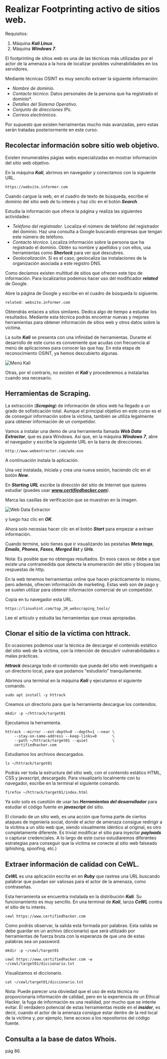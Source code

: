 # Realizar Footprinting activo de sitios web.

Requisitos:
1. Máquina ***Kali Linux***.
2. Máquina ***Windows 7***.

El footprinting de sitios web es una de las técnicas más utilizadas por el actor de la amenaza a la hora de localizar posibles vulnerabilidades en los servidores.

Mediante técnicas OSINT es muy sencillo extraer la siguiente información:

* *Nombre de dominio*.
* *Contacto técnico*: Datos personales de la persona que ha registrado el dominio*.
* *Detalles del Sistema Operativo*.
* *Conjunto de direcciones IPs*.
* *Correos electrónicos*.

Por supuesto que existen herraimentas mucho más avanzadas, pero estas serán tratadas posteriormente en este curso.


## Recolectar información sobre sitio web objetivo.

Existen innumerables págias webs especializadas en mostrar información del sitio web objetivo. 

En la máquina ***Kali***, abrimos en navegador y conectamos con la siguiente URL.
```
https://website.informer.com
````

Cuando cargue la web, en el cuadro de texto de búsqueda, escribe el dominio del sitio web de tu interés y haz clic en el botón ***Search***.

Estudia la información que ofrece la página y realiza las siguientes actividades:

* *Teléfono del registrador*. Localiza el número de teléfono del registrador del dominio. Haz una consulta a Google buscando empresas que tengan este número de teléfono.
* *Contacto técnico*. Localiza información sobre la persona que ha registrado el dominio. Obtén su nombre y apellidos y con ellos, usa herramientas como ***Sherlock*** para ver qué descubres.
* *Geolocalización*. Si es el caso, geolocaliza las instalaciones de la organización asociada a este registro DNS.

Como decíamos existen multitud de sitios que ofrecen este tipo de información. Para localizarlos podemos hacer uso del modificador ***related*** de Google. 

Abre la página de Google y escribe en el cuadro de búsqueda lo sigiuente.
```
related: website.informer.com
```

Obtendrás enlaces a sitios similares. Dedica algo de tiempo a estudiar los resultados. Mediante esta técnica podrás encontrar nuevas y mejores herramientas para obtener información de sitios web y otros datos sobre la víctima.

La suite ***Kali*** se presenta con una infinidad de herramientas. Durante el desarrollo de este curso es conveniente que acudas con frecuencia al menú de aplicaciones para conocer las que hay. En esta etapa de reconocimiento OSINT, ya hemos descubierto algunas.

![Menú Kali](../img/lab-02-D/202208311132.png)

Otras, por el contrario, no existen el ***Kali*** y procederemos a instalarlas cuando sea necesario.

## Herramientas de Scraping.

La extracción (***Scraping***) de información de sitios web ha llegado a un grado de sofisticación total. Aunque el principal objetivo en este curso es el de conseguir información sobre la víctima, también se utiliza legalmente para obtener información de un competidor.

Vamos a instalar una demo de una herramienta llamada ***Web Data Extractor***, que es para Windows. Así que, en la máquina ***Windows 7***, abre el navegador y escribe la siguiente URL en la barra de direcciones.
```
http://www.webextractor.com/wde.exe
```

A continuación instala la aplicación.

Una vez instalada, iníciala y crea una nueva sesión, haciendo clic en el botón ***New***.

En ***Starting URL*** escribe la dirección del sitio de Internet que quieres estudiar (puedes usar ***www.certifiedhacker.com***).

Marca las casillas de verificación que se muestran en la imagen.

![Web Data Extractor](../img/lab-02-D/202208311201.png)

y luego haz clic en ***OK***.

Ahora solo necesias hacer clic en el botón ***Start*** para empezar a extraer información.

Cuando termine, solo tienes que ir visualizando las pestañas ***Meta tags***, ***Emails***, ***Phones***, ***Faxes***, ***Merged list*** y ***Urls***.

Nota: Es posible que no obtengas resultados. En esos casos se debe a que existe una contramedida que detecta la enumeración del sitio y bloquea las respuestas de http.

En la web tenemos herramientas online que hacen prácticamente lo mismo, pero además, ofrecen información de marketing. Estas web son de pago y se suelen utilizar para obtener información comercial de un competidor.

Copia en tu navegador esta URL.
```
https://linuxhint.com/top_20_webscraping_tools/
```

Lee el artículo y estudia las herramientas que creas apropiadas.

## Clonar el sitio de la víctima con httrack.

En ocasiones podemos usar la técnica de descargar el contenido estático del sitio web de la víctima, con la intención de descubrir vulnerabilidades o malas prácticas.

***httrack*** descarga todo el contenido que pueda del sitio web investigado a un directorio local, para que podamos "estudiarlo" tranquilamente.

Abrimos una terminal en la máquina ***Kali*** y ejecutamos el siguiente comando.
```
sudo apt install -y httrack
```

Creamos un directorio para que la herramienta descargue los contenidos.
```
mkdir -p ~/httrack/target01
```

Ejecutamos la herramienta.
```
httrack --mirror --ext-depth=0 --depth=1 --near \
    --stay-on-same-address --keep-links=0       \
    --path ~/httrack/target01 --quiet           \
    certifiedhacker.com
```

Estudiamos los archivos descargados.
```
ls ~/httrack/target01
```

Podrás ver toda la estructura del sitio web, con el contenido estático HTML, CSS y javascript, descargado. Para visualizarlo localmente con tu navegador, escribe en la terminal el siguiente comando.
```
firefox ~/httrack/target01/index.html
```

Ya solo solo es cuestión de usar las ***Herramientas del desarrollador*** para estudiar el código fuente en ***javascript*** del sitio.

El clonado de un sitio web, es una acción que forma parte de ciertos ataques de ingeniería social, donde el actor de amenaza consigue redirigir a la víctima a un sitio web que, siendo visualmente idéntico al original, es otro completamente diferente. Es trivial modificar el sitio para inyectar ***payloads*** o capturar credenciales. A lo largo de este curso estudiaremos diferentes estrategias para conseguir que la víctima se conecte al sitio web falseado (phishing, spoofing, etc.)


## Extraer información de calidad con CeWL.

***CeWL*** es una aplicación escrita en en ***Ruby*** que rastrea una URL buscando palabrar que puedan ser valiosas para el actor de la amenaza, como contraseñas.

Esta herramienta se encuentra instalada en la distribución ***Kali***. Su funcionamiento es muy sencillo. En una terminal de ***Kali***, lanza ***CeWL*** contra el sitio de tu interés.
```
cewl https://www.certifiedhacker.com
```

Como podrás observar, la salida está formada por palabras. Esta salida se debe guardar en un archivo (diccionario) que será utilizado por herramientas de fuerza bruta con la esperanza de que una de estas palabras sea un password.
```
mkdir -p ~/cewl/target01

cewl https://www.certifiedhacker.com -w ~/cewl/target01/diccionario.txt
```

Visualizamos el diccionario.
```
cat ~/cewl/target01/diccionario.txt
```

Nota: Puede parecer una obviedad que el uso de esta técnica no proporcionaría información de calidad, pero en la experiencia de un Ethical Hacker, la fuga de información es una realidad, por mucho que se intente evitar. El verdadero potencial de estas herramientas reside en el ***insider***, es decir, cuando el actor de la amenaza consigue estar dentro de la red local de la víctima y, por ejemplo, tiene acceso a los repositorios del código fuente.

## Consulta a la base de datos Whois.

pág 86.